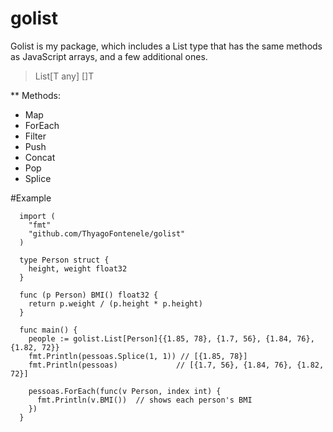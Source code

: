 # golist

Golist is my package, which includes a List type that has the same methods as JavaScript arrays, and a few additional ones.

> List[T any] []T

** Methods:
- Map
- ForEach
- Filter
- Push
- Concat
- Pop
- Splice

#Example
```
  import (
  	"fmt"
   	"github.com/ThyagoFontenele/golist"
  )
  
  type Person struct {
  	height, weight float32
  }
  
  func (p Person) BMI() float32 {
  	return p.weight / (p.height * p.height)
  }
  
  func main() {
    people := golist.List[Person]{{1.85, 78}, {1.7, 56}, {1.84, 76}, {1.82, 72}}
    fmt.Println(pessoas.Splice(1, 1)) // [{1.85, 78}]
    fmt.Println(pessoas)             // [{1.7, 56}, {1.84, 76}, {1.82, 72}]

    pessoas.ForEach(func(v Person, index int) {
      fmt.Println(v.BMI())  // shows each person's BMI
    })
  }
```
